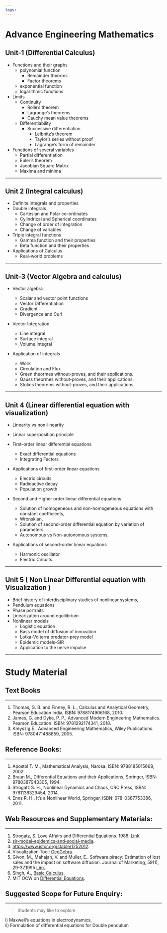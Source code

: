 ```yaml
---
tags: 
---
```


# Advance Engineering Mathematics

## Unit-1  (Differential Calculus)

* Functions and their graphs
	* polynomial function
		* Remainder theorms 
		* Factor theorems 
	* exponential function
	* logarithmic functions
* Limits
	* Continuity
		* Rolle’s theorem
		* Lagrange’s theorems
		* Cauchy mean value theorems
	 * Differentiability
		* Successive differentiation
			* Leibnitz’s theorem
			* Taylor’s series without proof
			* Lagrange’s form of remainder
* Functions of several variables
	* Partial differentiation
	* Euler’s theorem
	* Jacobian Square Matrix
	* Maxima and minima

---

## Unit 2 (Integral calculus)

* Definite integrals and properties
* Double integrals
	* Cartesian and Polar co-ordinates
	* Cylindrical and Spherical coordinates
	* Change of order of integration 
	* Change of variables
* Triple integral functions 
	* Gamma function and their properties
	* Beta function and their properties
* Applications of Calculus 
	* Real-world problems

---

## Unit-3 (Vector Algebra and calculus)

* Vector algebra
	 * Scalar and vector point functions
	 * Vector Differentiation
	 * Gradient
	 * Divergence and Curl

* Vector Integration
	* Line integral 
	* Surface integral
	* Volume integral

* Application of integrals
	* Work 
	* Circulation and Flux
	* Green theormes without-proves, and their applications.
	* Gauss theormes without-proves, and their applications.
	* Stokes theorems without-proves, and their applications.

--- 

## Unit 4 (Linear differential equation with visualization)

* Linearity vs non-linearity
* Linear superposition principle

* First-order linear differential equations
	* Exact differential equations
	* Integrating Factors

* Applications of first-order linear equations
	* Electric circuits
	* Radioactive decay
	* Population growth. 

* Second and Higher order linear differential equations
	* Solution of homogeneous and non-homogeneous equations with constant coefficients, 
	* Wronskian, 
	* Solution of second-order differential equation by variation of parameters,
	* Autonomous vs Non-autonomous systems,

* Applications of second-order linear equations
	* Harmonic oscillator
	* Electric Circuits.

---

## Unit 5 ( Non Linear Differential equation with Visualization )

* Brief history of interdisciplinary studies of nonlinear systems, 
* Pendulum equations 
* Phase portraits
* Linearization around equilibrium
* Nonlinear models
	* Logistic equation
	* Bass model of diffusion of innovation
	* Lotka-Volterra predator-prey model
	* Epidemic models-SIR
	* Application to the nerve impulse

---

# Study Material

## Text Books
---

1. Thomas, G. B. and Finney, R. L., Calculus and Analytical Geometry, Pearson Education India, ISBN: 9788174906168, 2010.  
2. James, G. and Dyke, P. P., Advanced Modern Engineering Mathematics. Pearson Education. ISBN: 9781292174341, 2018.
3. Kreyszig E., Advanced Engineering Mathematics, Wiley Publications. ISBN: 9780471488859, 2005.  

## Reference Books:  
---

1. Apostol T. M., Mathematical Analysis, Narosa. ISBN: 9788185015668, 2002.  
2. Braun M., Differential Equations and their Applications, Springer, ISBN: 9780387943305, 1994.  
3. Strogatz S. H., Nonlinear Dynamics and Chaos, CRC Press, ISBN: 9781138329454, 2014.  
4. Enns R. H., It’s a Nonlinear World, Springer, ISBN: 978-0387753386, 2011.  

## Web Resources and Supplementary Materials:  
---

1. Strogatz, S. Love Affairs and Differential Equations. 1988.  [Link](https://userpages.umbc.edu/~rostamia/math481/love-dynamics/love-dynamics-1988.pdf).
2. [sir-model-epidemics-and-social-media](https://blogs.cornell.edu/info2040/2018/11/29/sir-model-epidemics-and-social-media/).
3. https://www.jstor.org/stable/1252012.  
4. Visualization Tool: [GeoGebra](https://www.geogebra.org/t/differential-equation).  
5. Givon, M., Mahajan, V. and Muller, E.. Software piracy: Estimation of lost sales and the impact  on software diffusion. Journal of Marketing, 59(1), 29-37,1995 [Link](https://www.jstor.org/stable/1252012).  
6. Singh, A., [Basic Calculus](https://archive.nptel.ac.in/courses/111/106/111106146/).
7. MIT OCW on [Differential Equations](https://ocw.mit.edu/courses/18-03-differential-equations-spring-2010/video_galleries/video-lectures/). 


## Suggested Scope for Future Enquiry:  
---
> Students may like to explore  

i) Maxwell’s equations in electrodynamics,  
ii) Formulation of differential equations for Double pendulum